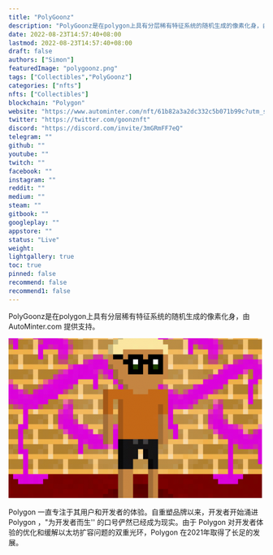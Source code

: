 ```yaml
---
title: "PolyGoonz"
description: "PolyGoonz是在polygon上具有分层稀有特征系统的随机生成的像素化身，由 AutoMinter.com 提供支持。"
date: 2022-08-23T14:57:40+08:00
lastmod: 2022-08-23T14:57:40+08:00
draft: false
authors: ["Simon"]
featuredImage: "polygoonz.png"
tags: ["Collectibles","PolyGoonz"]
categories: ["nfts"]
nfts: ["Collectibles"]
blockchain: "Polygon"
website: "https://www.autominter.com/nft/61b82a3a2dc332c5b071b99c?utm_source=DappRadar&utm_medium=deeplink&utm_campaign=visit-website"
twitter: "https://twitter.com/goonznft"
discord: "https://discord.com/invite/3mGRmFF7eQ"
telegram: ""
github: ""
youtube: ""
twitch: ""
facebook: ""
instagram: ""
reddit: ""
medium: ""
steam: ""
gitbook: ""
googleplay: ""
appstore: ""
status: "Live"
weight: 
lightgallery: true
toc: true
pinned: false
recommend: false
recommend1: false
---
```

PolyGoonz是在polygon上具有分层稀有特征系统的随机生成的像素化身，由 AutoMinter.com 提供支持。

![配图](860385fb09e9c0a58f2d1b3fe.png)

Polygon 一直专注于其用户和开发者的体验。自重塑品牌以来，开发者开始涌进 Polygon ，"为开发者而生'' 的口号俨然已经成为现实。由于 Polygon 对开发者体验的优化和缓解以太坊扩容问题的双重光环，Polygon 在2021年取得了长足的发展。

